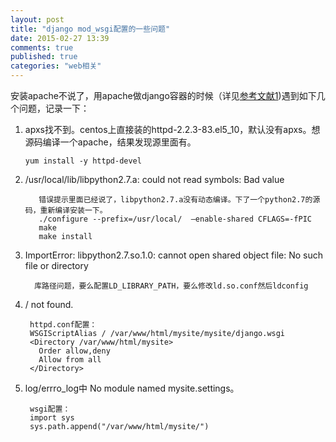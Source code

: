 ```yaml
---
layout: post
title: "django mod_wsgi配置的一些问题"
date: 2015-02-27 13:39
comments: true
published: true
categories: "web相关"
---
```


  安装apache不说了，用apache做django容器的时候（详见[参考文献1][1])遇到如下几个问题，记录一下：

  1. apxs找不到。centos上直接装的httpd-2.2.3-83.el5_10，默认没有apxs。想源码编译一个apache，结果发现源里面有。

  	     yum install -y httpd-devel

  2. /usr/local/lib/libpython2.7.a: could not read symbols: Bad value

        	错误提示里面已经说了，libpython2.7.a没有动态编译。下了一个python2.7的源码，重新编译安装一下。
        	./configure --prefix=/usr/local/  –enable-shared CFLAGS=-fPIC
        	make
        	make install

  3. ImportError: libpython2.7.so.1.0: cannot open shared object file: No such file or directory

  	       库路径问题，要么配置LD_LIBRARY_PATH，要么修改ld.so.conf然后ldconfig

  4. / not found.

          httpd.conf配置：
          WSGIScriptAlias / /var/www/html/mysite/mysite/django.wsgi
          <Directory /var/www/html/mysite>
            Order allow,deny
            Allow from all
          </Directory> 


  5. log/errro_log中 No module named mysite.settings。

          wsgi配置：
          import sys
          sys.path.append("/var/www/html/mysite/")



[1]: http://www.cnblogs.com/fengzheng/p/3619406.html   "Linux下安装Apache并以mod_wsgi方式部署django站点"
